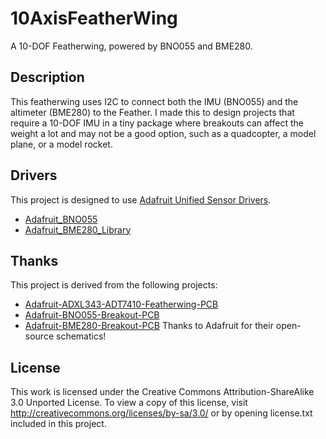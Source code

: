 # 10AxisFeatherWing #
A 10-DOF Featherwing, powered by BNO055 and BME280.

## Description ##
This featherwing uses I2C to connect both the IMU (BNO055) and the altimeter (BME280) to the Feather.
I made this to design projects that require a 10-DOF IMU in a tiny package where breakouts can affect the weight a lot and may not be a good option, such as a quadcopter, a model plane, or a model rocket.

## Drivers ##
This project is designed to use [Adafruit Unified Sensor Drivers](https://github.com/adafruit/Adafruit_Sensor).
  - [Adafruit_BNO055](https://github.com/adafruit/Adafruit_BNO055)
  - [Adafruit_BME280_Library](https://github.com/adafruit/Adafruit_BME280_Library/)

## Thanks ##
This project is derived from the following projects:
  - [Adafruit-ADXL343-ADT7410-Featherwing-PCB](https://github.com/adafruit/Adafruit-ADXL343-ADT7410-Featherwing-PCB)
  - [Adafruit-BNO055-Breakout-PCB](https://github.com/adafruit/Adafruit-BNO055-Breakout-PCB)
  - [Adafruit-BME280-Breakout-PCB](https://github.com/adafruit/Adafruit-BME280-Breakout-PCB)
Thanks to Adafruit for their open-source schematics!

## License ##
This work is licensed under the Creative Commons Attribution-ShareAlike 3.0 Unported License. To view a copy of this license, visit http://creativecommons.org/licenses/by-sa/3.0/ or by opening license.txt included in this project.
